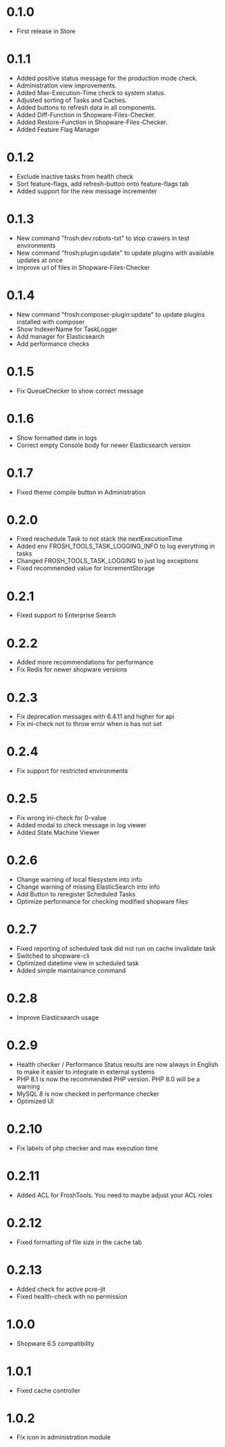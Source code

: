 # 0.1.0

* First release in Store

# 0.1.1

* Added positive status message for the production mode check. 
* Administration view improvements.
* Added Max-Execution-Time check to system status.
* Adjusted sorting of Tasks and Caches.
* Added buttons to refresh data in all components.
* Added Diff-Function in Shopware-Files-Checker.
* Added Restore-Function in Shopware-Files-Checker.
* Added Feature Flag Manager

# 0.1.2

* Exclude inactive tasks from health check
* Sort feature-flags, add refresh-button onto feature-flags tab
* Added support for the new message incrementer

# 0.1.3

* New command "frosh:dev:robots-txt" to stop crawers in test environments
* New command "frosh:plugin:update" to update plugins with available updates at once
* Improve url of files in Shopware-Files-Checker

# 0.1.4

* New command "frosh:composer-plugin:update" to update plugins installed with composer
* Show IndexerName for TaskLogger
* Add manager for Elasticsearch
* Add performance checks

# 0.1.5

* Fix QueueChecker to show correct message

# 0.1.6

* Show formatted date in logs
* Correct empty Console body for newer Elasticsearch version

# 0.1.7

* Fixed theme compile button in Administration

# 0.2.0

* Fixed reschedule Task to not stack the nextExecutionTime
* Added env FROSH_TOOLS_TASK_LOGGING_INFO to log everything in tasks
* Changed FROSH_TOOLS_TASK_LOGGING to just log exceptions
* Fixed recommended value for IncrementStorage

# 0.2.1

* Fixed support to Enterprise Search

# 0.2.2

* Added more recommendations for performance
* Fix Redis for newer shopware versions

# 0.2.3

* Fix deprecation messages with 6.4.11 and higher for api
* Fix ini-check not to throw error when is has not set

# 0.2.4

* Fix support for restricted environments

# 0.2.5
* Fix wrong ini-check for 0-value
* Added modal to check message in log viewer
* Added State Machine Viewer

# 0.2.6
* Change warning of local filesystem into info
* Change warning of missing ElasticSearch into info
* Add Button to reregister Scheduled Tasks
* Optimize performance for checking modified shopware files

# 0.2.7
* Fixed reporting of scheduled task did not run on cache invalidate task
* Switched to shopware-cli
* Optimized datetime view in scheduled task
* Added simple maintainance command

# 0.2.8
* Improve Elasticsearch usage

# 0.2.9

* Health checker / Performance Status results are now always in English to make it easier to integrate in external systems
* PHP 8.1 is now the recommended PHP version. PHP 8.0 will be a warning
* MySQL 8 is now checked in performance checker
* Optimized UI

# 0.2.10

* Fix labels of php checker and max execution time

# 0.2.11

* Added ACL for FroshTools. You need to maybe adjust your ACL roles

# 0.2.12

* Fixed formatting of file size in the cache tab

# 0.2.13

* Added check for active pcre-jit
* Fixed health-check with no permission

# 1.0.0

* Shopware 6.5 compatibility

# 1.0.1

* Fixed cache controller

# 1.0.2

* Fix icon in administration module
